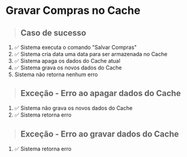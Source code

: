 # Gravar Compras no Cache

> ## Caso de sucesso
1. ✅ Sistema executa o comando "Salvar Compras"
2. ✅ Sistema cria data uma data para ser armazenada no Cache
3. ✅ Sistema apaga os dados do Cache atual
4. ✅ Sistema grava os novos dados do Cache
5. Sistema não retorna nenhum erro

> ## Exceção - Erro ao apagar dados do Cache
1. ✅ Sistema não grava os novos dados do Cache
2. ✅ Sistema retorna erro

> ## Exceção - Erro ao gravar dados do Cache
1. ✅ Sistema retorna erro